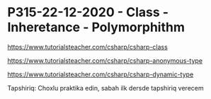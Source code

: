 # P315-22-12-2020 - Class - Inheretance - Polymorphithm

https://www.tutorialsteacher.com/csharp/csharp-class

https://www.tutorialsteacher.com/csharp/csharp-anonymous-type

https://www.tutorialsteacher.com/csharp/csharp-dynamic-type

Tapshiriq:
Choxlu praktika edin, sabah ilk dersde tapshiriq verecem
